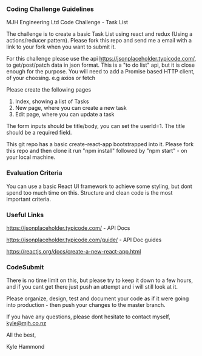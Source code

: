 ### Coding Challenge Guidelines
MJH Engineering Ltd Code Challenge - Task List

The challenge is to create a basic Task List using react and redux (Using a actions/reducer pattern).
Please fork this repo and send me a email with a link to your fork when you want to submit it.


For this challenge please use the api https://jsonplaceholder.typicode.com/, to get/post/patch data in json format.
This is a "to do list" api, but it is close enough for the purpose. 
You will need to add a Promise based HTTP client, of your choosing. e.g axios or fetch


Please create the following pages
1. Index, showing a list of Tasks
2. New page, where you can create a new task
3. Edit page, where you can update a task

The form inputs should be title/body, you can set the userId=1.
The title should be a required field.

This git repo has a basic create-react-app bootstrapped into it.
Please fork this repo and then clone it run "npm install" followed by "npm start" - on your local machine.


### Evaluation Criteria
You can use a basic React UI framework to achieve some styling, but dont spend too much time on this. 
Structure and clean code is the most important criteria.

### Useful Links
https://jsonplaceholder.typicode.com/ - API Docs

https://jsonplaceholder.typicode.com/guide/ - API Doc guides

https://reactjs.org/docs/create-a-new-react-app.html


### CodeSubmit

There is no time limit on this, but please try to keep it down to a few hours, and if you cant get there just push an attempt and i will still look at it.

Please organize, design, test and document your code as if it were
going into production - then push your changes to the master branch.


If you have any questions, please dont hesitate to contact myself, kyle@mjh.co.nz

All the best,

Kyle Hammond

